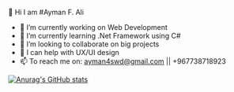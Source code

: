 
👋 Hi I am #Ayman F. Ali

- 🔭 I’m currently working on Web Development
- 🌱 I’m currently learning .Net Framework using C#
- 👯 I’m looking to collaborate on big projects
- 🤔 I can help with UX/UI design
- 📫 To reach me on: ayman4swd@gmail.com || +967738718923

[![Anurag's GitHub stats](https://github-readme-stats.vercel.app/api?username=AymanAli00&theme=dark&show_icons=true)](https://github.com/anuraghazra/github-readme-stats)

